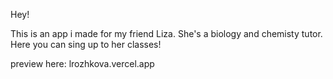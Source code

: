Hey!

This is an app i made for my friend Liza. She's a biology and chemisty tutor. Here you can sing up to her classes!

preview here: lrozhkova.vercel.app
